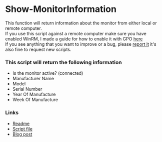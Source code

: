 ﻿# Show-MonitorInformation
This function will return information about the monitor from either local or remote computer.  
If you use this script against a remote computer make sure you have enabled WinRM, I made a guide for how to enable it with GPO [here](https://stolpe.io/enable-winrm-with-gpo/)  
If you see anything that you want to improve or a bug, please [report it](https://github.com/rstolpe/PowerShell-Scripts/issues/new/choose) it's also fine to request new scripts.
### This script will return the following information
- Is the monitor active? (connected)
- Manufacturer Name
- Model
- Serial Number
- Year Of Manufacture
- Week Of Manufacture

### Links
- [Readme](https://github.com/rstolpe/PowerShell-Scripts/blob/main/Windows/Show-MonitorInformation.md)  
- [Script file](https://github.com/rstolpe/PowerShell-Scripts/blob/main/Windows/Show-MonitorInformation.ps1)
- [Blog post](https://stolpe.io/information-about-connected-monitor/)